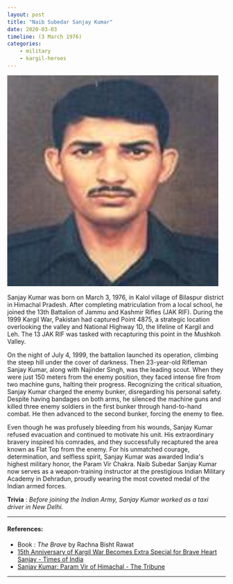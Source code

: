 ```yaml
---
layout: post
title: "Naib Subedar Sanjay Kumar"
date: 2020-03-03
timeline: (3 March 1976)
categories:
    - military
    - kargil-heroes
---
```


<img src="/images/sanjay_kumar.jpg" alt="Sanjay Kumar Image" class="circular-img" />

Sanjay Kumar was born on March 3, 1976, in Kalol village of Bilaspur district in Himachal Pradesh. After completing matriculation from a local school, he joined the 13th Battalion of Jammu and Kashmir Rifles (JAK RIF). During the 1999 Kargil War, Pakistan had captured Point 4875, a strategic location overlooking the valley and National Highway 1D, the lifeline of Kargil and Leh. The 13 JAK RIF was tasked with recapturing this point in the Mushkoh Valley.

On the night of July 4, 1999, the battalion launched its operation, climbing the steep hill under the cover of darkness. Then 23-year-old Rifleman Sanjay Kumar, along with Najinder Singh, was the leading scout. When they were just 150 meters from the enemy position, they faced intense fire from two machine guns, halting their progress. Recognizing the critical situation, Sanjay Kumar charged the enemy bunker, disregarding his personal safety. Despite having bandages on both arms, he silenced the machine guns and killed three enemy soldiers in the first bunker through hand-to-hand combat. He then advanced to the second bunker, forcing the enemy to flee. 

Even though he was profusely bleeding from his wounds, Sanjay Kumar refused evacuation and continued to motivate his unit. His extraordinary bravery inspired his comrades, and they successfully recaptured the area known as Flat Top from the enemy. For his unmatched courage, determination, and selfless spirit, Sanjay Kumar was awarded India's highest military honor, the Param Vir Chakra. Naib Subedar Sanjay Kumar now serves as a weapon-training instructor at the prestigious Indian Military Academy in Dehradun, proudly wearing the most coveted medal of the Indian armed forces.

__Trivia__ : *Before joining the Indian Army, Sanjay Kumar worked as a taxi driver in New Delhi.*

---

#### References:
- Book : *The Brave* by Rachna Bisht Rawat
- [15th Anniversary of Kargil War Becomes Extra Special for Brave Heart Sanjay - Times of India](https://timesofindia.indiatimes.com/city/chandigarh/15th-anniversary-of-Kargil-War-becomes-extra-special-for-brave-heart-Sanjay/articleshow/38983145.cms)
- [Sanjay Kumar: Param Vir of Himachal - The Tribune](https://www.tribuneindia.com/news/archive/himachaltribune/sanjay-kumar-param-vir-of-himachal-694942)

---
